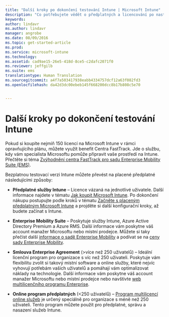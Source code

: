 ```yaml
---
title: "Další kroky po dokončení testování Intune | Microsoft Intune"
description: "Co potřebujete vědět o předplatných a licencování po nastavení bezplatné 30denní zkušební verze Intune"
keywords: 
author: lindavr
ms.author: lindavr
manager: angrobe
ms.date: 08/09/2016
ms.topic: get-started-article
ms.prod: 
ms.service: microsoft-intune
ms.technology: 
ms.assetid: cad9ae15-26e5-418d-8ce5-c2dafc2071f0
ms.reviewer: jeffgilb
ms.suite: ems
translationtype: Human Translation
ms.sourcegitcommit: a4f7a503417938eabb4334757dcf12a63f082fd3
ms.openlocfilehash: da42d3dc00ebeb145f668200dcc8b17b808c5e70


---
```


# Další kroky po dokončení testování Intune
Pokud si koupíte nejmíň 150 licencí na Microsoft Intune v rámci opravňujícího plánu, můžete využít benefit Centra FastTrack. Jde o službu, kdy vám specialista Microsoftu pomůže připravit vaše prostředí na Intune. Přečtěte si téma [Zvýhodnění centra FastTrack pro sadu Enterprise Mobility Suite (EMS)](https://docs.microsoft.com/enterprise-mobility/Solutions/fasttrack-center-benefit-for-enterprise-mobility-suite-ems).

Bezplatnou testovací verzi Intune můžete převést na placené předplatné následujícími způsoby:

-   **Předplatné služby Intune** – Licence vázaná na jednotlivé uživatele. Další informace najdete v tématu [Jak koupit Microsoft Intune](http://www.microsoft.com/en-us/server-cloud/products/microsoft-intune/Purchasing.aspx). Po dokončení nákupu postupujte podle kroků v tématu [Začněte s placeným předplatným Microsoft Intune](/intune/get-started/start-with-a-paid-subscription-to-microsoft-intune) a projděte si další konfigurační kroky, až budete začínat s Intune.

-   **Enterprise Mobility Suite** – Poskytuje služby Intune, Azure Active Directory Premium a Azure RMS. Další informace vám poskytne váš account manažer Microsoftu nebo místní prodejce. Můžete si taky přečíst další [informace o sadě Enterprise Mobility](https://www.microsoft.com/en-us/server-cloud/enterprise-mobility/overview.aspx) a podívat se na [ceny sady Enterprise Mobility](http://www.microsoft.com/en-us/server-cloud/products/enterprise-mobility-suite/Purchasing.aspx).

-   **Smlouva Enterprise Agreement** (&gt;více než 250 uživatelů) – Ideální licenční program pro organizace s víc než 250 uživateli. Poskytuje vám flexibilitu zvolit si takový místní software a online služby, které nejvíc vyhovují potřebám vašich uživatelů a pomáhají vám optimalizovat náklady na technologie. Další informace vám poskytne váš account manažer Microsoftu nebo místní prodejce nebo navštivte [web multilicenčního programu Enterprise](http://www.microsoft.com/licensing/licensing-options/enterprise.aspx).

-   **Online program předplatných** (&lt;250 uživatelů) – [Program multilicencí online služeb](http://www.microsoft.com/licensing/online-services/default.aspx) je určený speciálně pro organizace s méně než 250 uživateli. Tento program můžete použít pro předplatné, správu a nasazení služeb Intune.



<!--HONumber=Oct16_HO4-->


